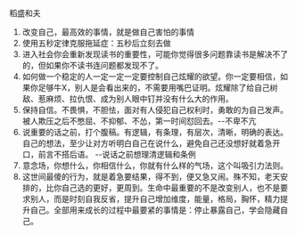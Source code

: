 稻盛和夫
1. 改变自己，最高效的事情，就是做自己害怕的事情
2. 使用五秒定律克服拖延症：五秒后立刻去做
3. 进入社会你会重新发现读书的重要性，可能你觉得很多问题靠读书是解决不了的，但如果你不读书连问题都发现不了。
4. 如何做一个稳定的人一定一定一定要控制自己炫耀的欲望。你一定要相信，如果你足够牛X，别人是会看出来的，不需要用嘴巴证明。炫耀除了给自己树敌、惹麻烦、拉仇恨、成为别人眼中钉并没有什么大的作用。
5. 保持自信。不畏惧，不胆怯，面对有人侵犯自己权利时，勇敢的为自己发声。被人欺压之后不憋屈、不抑郁、不怂，第一时间怼回去。--不卑不亢
6. 说重要的话之前，打个腹稿。有逻辑，有条理，有层次，清晰，明确的表达。自己的想法，至少让对方听明白自己在说什么，避免自己还没想好就着急开口，前言不搭后语。 --说话之前想理清逻辑和条例
7. 意念场，你想什么，你相信什么，你就有什么样的气场，这个叫吸引力法则。
8. 这世间最傻的行为，就是着急要结果，得不到，便又急又闹。殊不知，老天安排的，比你自己选的更好，更周到。生命中最重要的不是改变别人，也不是要求别人，而是时刻自我反省，提升自己增加维度，能量，格局，胸怀，精力提升自己。全部用来成长的过程中最要紧的事情是：停止暴露自己，学会隐藏自己。